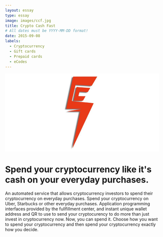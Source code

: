 ```yaml
---
layout: essay
type: essay
image: images/ccf.jpg
title: Crypto Cash Fast
# All dates must be YYYY-MM-DD format!
date: 2015-09-08
labels:
  - Cryptocurrency
  - Gift cards
  - Prepaid cards
  - eCodes
---
```


<img class="ui medium left floated image" src="../images/ccf.jpg">

<h1>Spend your cryptocurrency like it's cash on your everyday purchases.</h1>

An automated service that allows cryptocurrency investors to spend their cryptocurrency on everyday purchases. Spend your cryptocurrency on Uber, Starbucks or other everyday purchases. Application programming interfaces provided by the fullfillment center, and instant unique wallet address and QR to use to send your cryptocurency to do more than just invest in cryptocurrency now. Now, you can spend it. Choose how you want to spend your cryptocurrency and then spend your cryptocurrency exactly how you decide.
